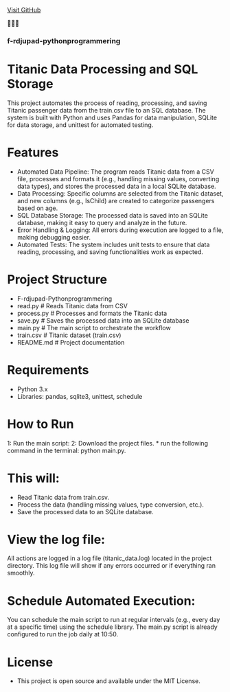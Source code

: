   [Visit GitHub](https://github.com/Mustafaalmazerli)

🙌🙌😎
### f-rdjupad-pythonprogrammering
# Titanic Data Processing and SQL Storage
This project automates the process of reading, processing, and saving Titanic passenger data from the train.csv file to an SQL database. The system is built with Python and uses Pandas for data manipulation, SQLite for data storage, and unittest for automated testing.

# Features
 * Automated Data Pipeline: The program reads Titanic data from a CSV file, processes and formats it (e.g., handling missing values, converting data types), and stores the processed data in a local 
 SQLite database.
* Data Processing: Specific columns are selected from the Titanic dataset, and new columns (e.g., IsChild) are created to categorize passengers based on age.
* SQL Database Storage: The processed data is saved into an SQLite database, making it easy to query and analyze in the future.
* Error Handling & Logging: All errors during execution are logged to a file, making debugging easier.
* Automated Tests: The system includes unit tests to ensure that data reading, processing, and saving functionalities work as expected.



# Project Structure

   * F-rdjupad-Pythonprogrammering
   * read.py              # Reads Titanic data from CSV
   * process.py           # Processes and formats the Titanic data
   * save.py              # Saves the processed data into an SQLite database
   * main.py              # The main script to orchestrate the workflow
   * train.csv            # Titanic dataset (train.csv)
   * README.md            # Project documentation



# Requirements
  *  Python 3.x
  *  Libraries: pandas, sqlite3, unittest, schedule



# How to Run
 1: Run the main script:
 2: Download the project files.
    * run the following command in the terminal:
     python main.py.


# This will:

* Read Titanic data from train.csv.
* Process the data (handling missing values, type conversion, etc.).
* Save the processed data to an SQLite database.

# View the log file:

All actions are logged in a log file (titanic_data.log) located in the project directory. This log file will show if any errors occurred or if everything ran smoothly.


# Schedule Automated Execution:
You can schedule the main script to run at regular intervals (e.g., every day at a specific time) using the schedule library. The main.py script is already configured to run the job daily at 10:50.



# License
  * This project is open source and available under the MIT License.
